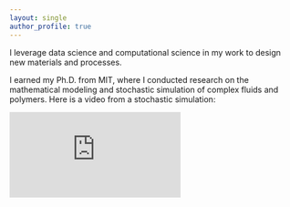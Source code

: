 ```yaml
---
layout: single
author_profile: true
---
```


I leverage data science and computational science in my work to design new materials and processes.  

I earned my Ph.D. from MIT, where I conducted research on the mathematical modeling and stochastic simulation of complex fluids and polymers. Here is a video from a stochastic simulation:

<div class="embed-responsive embed-responsive-4by3">
  <iframe width="300" height="150"
          src="https://youtube.com/shorts/3zoMJs3IeZY"
          frameborder="0"
          allow="autoplay; encrypted-media"
  </iframe>
</div>

As a postdoc, I developed stochastic and field-theoretical models, and reduced-order Molecular Dynamics simulations using C++ LAMMPS. [Here](/assets/images/n200pb3.mpg) is another video from a stochastic simulation. More recenly, I earned a MicroMasters in Statistics and Data Science from MITx. [Here](/assets/images/n200pb3.mpg) is another video of particle dynamics, this time based on a Gaussian flow simulation.

Here are some of my personal projects:

- [Brain tumor classification using Convolutional Neural Networks](https://www.linkedin.com/pulse/deep-learning-brain-tumor-classification-aruna-mohan/)
- [Time series analysis of air travel and the impact of COVID-19](https://www.linkedin.com/pulse/time-series-analysis-air-travel-impact-covid-19-aruna-mohan/)
- [Predictive modeling of car accidents in Seattle](https://www.linkedin.com/pulse/predictive-modeling-car-accidents-seattle-aruna-mohan/)



